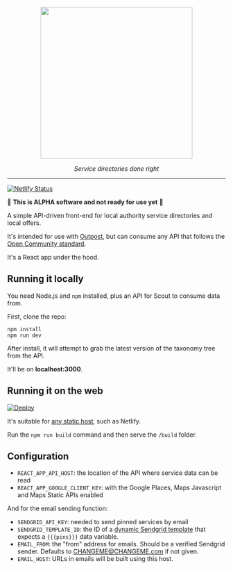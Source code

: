 <p align="center">
    <a href="https://outpost-staging.herokuapp.com/">
        <img src="https://github.com/wearefuturegov/scout-x/blob/master/public/scout.png?raw=true" width="350px" />               
    </a>
</p>
  
<p align="center">
    <em>Service directories done right</em>         
</p>

---

[![Netlify Status](https://api.netlify.com/api/v1/badges/27801f71-59f2-4186-9587-9a2669e7edb2/deploy-status)](https://app.netlify.com/sites/hungry-wozniak-46471f/deploys)

🚨 **This is ALPHA software and not ready for use yet** 🚨

A simple API-driven front-end for local authority service directories and local offers.

It's intended for use with [Outpost](https://github.com/wearefuturegov/outpost), but can consume any API that follows the [Open Community standard](https://opencommunity.org.uk/).

It's a React app under the hood.

## Running it locally

You need Node.js and `npm` installed, plus an API for Scout to consume data from.

First, clone the repo:

```
npm install
npm run dev
```

After install, it will attempt to grab the latest version of the taxonomy tree from the API.

It'll be on **localhost:3000**.

## Running it on the web

[![Deploy](https://www.netlify.com/img/deploy/button.svg)](
https://app.netlify.com/start/deploy?repository=https://github.com/wearefuturegov/scout-x)

It's suitable for [any static host](https://facebook.github.io/create-react-app/docs/deployment), such as Netlify.

Run the `npm run build` command and then serve the `/build` folder.

## Configuration

- `REACT_APP_API_HOST`: the location of the API where service data can be read
- `REACT_APP_GOOGLE_CLIENT_KEY`: with the Google Places, Maps Javascript and Maps Static APIs enabled

And for the email sending function:

- `SENDGRID_API_KEY`: needed to send pinned services by email
- `SENDGRID_TEMPLATE_ID`: the ID of a [dynamic Sendgrid template](https://sendgrid.com/docs/ui/sending-email/how-to-send-an-email-with-dynamic-transactional-templates/) that expects a `{{{pins}}}` data variable.
- `EMAIL_FROM`: the "from" address for emails. Should be a verified Sendgrid sender. Defaults to CHANGEME@CHANGEME.com if not given.
- `EMAIL_HOST`: URLs in emails will be built using this host.